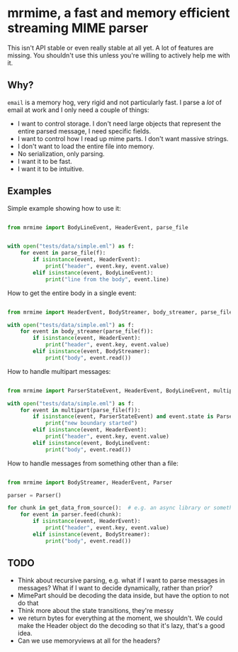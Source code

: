 # mrmime, a fast and memory efficient streaming MIME parser

This isn't API stable or even really stable at all yet. A lot of features are missing.
You shouldn't use this unless you're willing to actively help me with it.

## Why?

`email` is a memory hog, very rigid and not particularly fast. I parse a _lot_ of email
at work and I only need a couple of things:
 - I want to control storage. I don't need large objects that represent the entire
   parsed message, I need specific fields.
 - I want to control how I read up mime parts. I don't want massive strings.
 - I don't want to load the entire file into memory.
 - No serialization, only parsing.
 - I want it to be fast.
 - I want it to be intuitive.

## Examples

Simple example showing how to use it:

```python

from mrmime import BodyLineEvent, HeaderEvent, parse_file


with open("tests/data/simple.eml") as f:
    for event in parse_file(f):
        if isinstance(event, HeaderEvent):
            print("header", event.key, event.value)
        elif isinstance(event, BodyLineEvent):
            print("line from the body", event.line)
```

How to get the entire body in a single event:

```python

from mrmime import HeaderEvent, BodyStreamer, body_streamer, parse_file

with open("tests/data/simple.eml") as f:
    for event in body_streamer(parse_file(f)):
        if isinstance(event, HeaderEvent):
            print("header", event.key, event.value)
        elif isinstance(event, BodyStreamer):
            print("body", event.read())
```

How to handle multipart messages:

```python

from mrmime import ParserStateEvent, HeaderEvent, BodyLineEvent, multipart, parse_file

with open("tests/data/simple.eml") as f:
    for event in multipart(parse_file(f)):
        if isinstance(event, ParserStateEvent) and event.state is ParserState.Boundary:
            print("new boundary started")
        elif isinstance(event, HeaderEvent):
            print("header", event.key, event.value)
        elif isinstance(event, BodyLineEvent:
            print("body", event.read())
```

How to handle messages from something other than a file:

```python

from mrmime import BodyStreamer, HeaderEvent, Parser

parser = Parser()

for chunk in get_data_from_source():  # e.g. an async library or something
    for event in parser.feed(chunk):
        if isinstance(event, HeaderEvent):
            print("header", event.key, event.value)
        elif isinstance(event, BodyStreamer):
            print("body", event.read())
```

## TODO
 - Think about recursive parsing, e.g. what if I want to parse messages in messages? What if I want to decide dynamically, rather than prior?
 - MimePart should be decoding the data inside, but have the option to not do that
 - Think more about the state transitions, they're messy
 - we return bytes for everything at the moment, we shouldn't. We could make the Header object do the decoding so that it's lazy, that's a good idea.
 - Can we use memoryviews at all for the headers?
